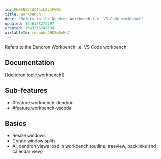 ```yaml
---
id: FNXbNZ24dIT4xLBc1F6Mz
title: Workbench
desc: 'Refers to the Dendron Workbench i.e. VS Code workbench'
updated: 1646158274297
created: 1643216242194
airtableId: recuabq2HK5mGeMn7
---
```


Refers to the Dendron Workbench i.e. VS Code workbench

## Documentation

[[dendron.topic.workbench]]

## Sub-features
- #feature.workbench-dendron
- #feature.workbench-vscode
## Basics

- Resize windows
- Create window splits
- All dendron views load in workbench (outline, treeview, backlinks and calendar view)
